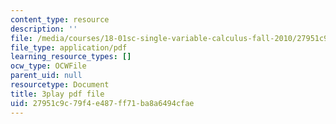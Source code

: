 ```yaml
---
content_type: resource
description: ''
file: /media/courses/18-01sc-single-variable-calculus-fall-2010/27951c9c79f4e487ff71ba8a6494cfae_WHWyW5DIVSU.pdf
file_type: application/pdf
learning_resource_types: []
ocw_type: OCWFile
parent_uid: null
resourcetype: Document
title: 3play pdf file
uid: 27951c9c-79f4-e487-ff71-ba8a6494cfae
---
```

